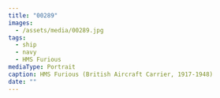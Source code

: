 ```yaml
---
title: "00289"
images:
  - /assets/media/00289.jpg
tags:
  - ship
  - navy
  - HMS Furious
mediaType: Portrait
caption: HMS Furious (British Aircraft Carrier, 1917-1948)
date: ""
---
```

